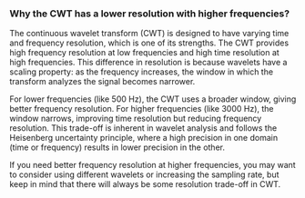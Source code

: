 ### Why the CWT has a lower resolution with higher frequencies?

The continuous wavelet transform (CWT) is designed to have varying time and frequency resolution, which is one of its strengths. The CWT provides high frequency resolution at low frequencies and high time resolution at high frequencies. This difference in resolution is because wavelets have a scaling property: as the frequency increases, the window in which the transform analyzes the signal becomes narrower.

For lower frequencies (like 500 Hz), the CWT uses a broader window, giving better frequency resolution. For higher frequencies (like 3000 Hz), the window narrows, improving time resolution but reducing frequency resolution. This trade-off is inherent in wavelet analysis and follows the Heisenberg uncertainty principle, where a high precision in one domain (time or frequency) results in lower precision in the other.

If you need better frequency resolution at higher frequencies, you may want to consider using different wavelets or increasing the sampling rate, but keep in mind that there will always be some resolution trade-off in CWT.